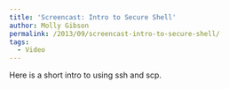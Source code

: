 ```yaml
---
title: 'Screencast: Intro to Secure Shell'
author: Molly Gibson
permalink: /2013/09/screencast-intro-to-secure-shell/
tags:
  - Video
---
```

Here is a short intro to using ssh and scp.
